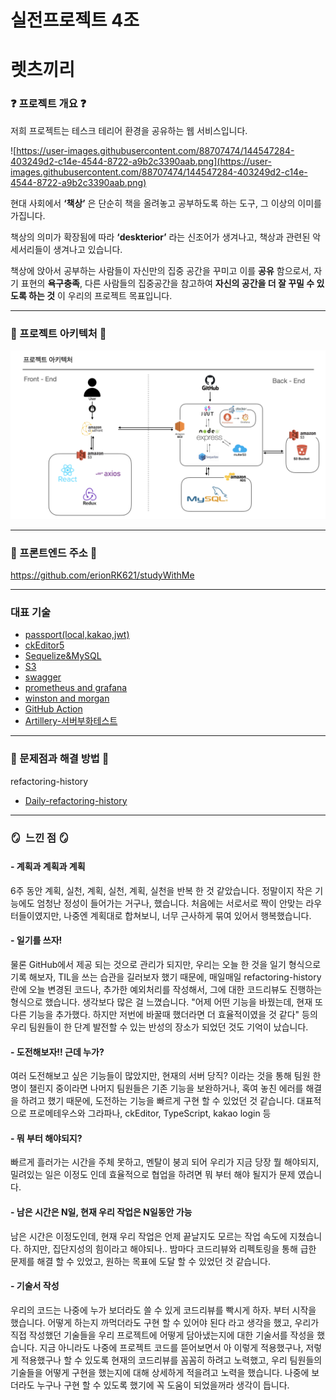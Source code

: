 # 실전프로젝트 4조

# 렛츠끼리

### ❓ 프로젝트 개요 ❓

저희 프로젝트는 테스크 테리어 환경을 공유하는 웹 서비스입니다.

![https://user-images.githubusercontent.com/88707474/144547284-403249d2-c14e-4544-8722-a9b2c3390aab.png](https://user-images.githubusercontent.com/88707474/144547284-403249d2-c14e-4544-8722-a9b2c3390aab.png)

현대 사회에서 **‘책상’** 은 단순히 책을 올려놓고 공부하도록 하는 도구, 그 이상의 이미를 가집니다.

책상의 의미가 확장됨에 따라 **‘deskterior’** 라는 신조어가 생겨나고, 책상과 관련된 악세서리들이 생겨나고 있습니다.

책상에 앉아서 공부하는 사람들이 자신만의 집중 공간을 꾸미고 이를 **공유** 함으로서, 자기 표현의 **욕구충족**, 다른 사람들의 집중공간을 참고하여 **자신의 공간을 더 잘 꾸밀 수 있도록 하는 것** 이 우리의 프로젝트 목표입니다.

---

### 🎁 프로젝트 아키텍처 🎁

![아키텍처사진.png](image/architecture.png)

---

### 🤝 프론트엔드 주소 🤝

https://github.com/erionRK621/studyWithMe

---

### 대표 기술

- [passport(local,kakao,jwt)](https://github.com/JangJaeWon22/focus-with-me/blob/main/doc/skill-book/passport.md)
- [ckEditor5](https://github.com/JangJaeWon22/focus-with-me/blob/main/doc/skill-book/ckeditor.md)
- [Sequelize&MySQL](https://github.com/JangJaeWon22/focus-with-me/blob/main/doc/skill-book/sequelize&mysql/sequelize&mysql.md)
- [S3](https://github.com/JangJaeWon22/focus-with-me/blob/main/doc/skill-book/S3.md)
- [swagger](https://github.com/JangJaeWon22/focus-with-me/blob/main/doc/skill-book/swagger.md)
- [prometheus and grafana](https://github.com/JangJaeWon22/focus-with-me/blob/main/doc/skill-book/prometheus_and_grafana/prometheus_and_grafana.md)
- [winston and morgan](https://github.com/JangJaeWon22/focus-with-me/blob/main/doc/skill-book/winston&morgan/winston&morgan.md)
- [GitHub Action](https://github.com/JangJaeWon22/focus-with-me/blob/main/doc/skill-book/github_action.md)
- [Artillery-서버부화테스트](https://github.com/JangJaeWon22/focus-with-me/blob/main/doc/skill-book/Artillery/Artillery.md)

---

### 🐳 문제점과 해결 방법 🐳

refactoring-history

- [Daily-refactoring-history](https://github.com/JangJaeWon22/focus-with-me/tree/main/doc/refactoring-history)

---

### 🪞  느낀 점 🪞

#### - 계획과 계획과 계획

6주 동안 계획, 실천, 계획, 실천, 계획, 실천을 반복 한 것 같았습니다.
정말이지 작은 기능에도 엄청난 정성이 들어가는 거구나, 했습니다.
처음에는 서로서로 짝이 안맞는 라우터들이였지만, 나중엔 계획대로 합쳐보니, 너무 근사하게 묶여 있어서 행복했습니다.

#### - 일기를 쓰자!

물론 GitHub에서 제공 되는 것으로 관리가 되지만, 우리는 오늘 한 것을 일기 형식으로 기록 해보자, TIL을 쓰는 습관을 길러보자 했기 때문에, 매일매일 refactoring-history란에 오늘 변경된 코드나, 추가한 예외처리를 작성해서, 그에 대한 코드리뷰도 진행하는 형식으로 했습니다.
생각보다 많은 걸 느꼈습니다. "어제 어떤 기능을 바꿨는데, 현재 또 다른 기능을 추가했다. 하지만 저번에 바꿀때 했더라면 더 효율적이였을 것 같다" 등의 우리 팀원들이 한 단계 발전할 수 있는 반성의 장소가 되었던 것도 기억이 났습니다.

#### - 도전해보자!! 근데 누가?

여러 도전해보고 싶은 기능들이 많았지만, 현재의 서버 당직? 이라는 것을 통해 팀원 한명이 챌린지 중이라면 나머지 팀원들은 기존 기능을 보완하거나, 혹여 놓친 에러를 해결을 하려고 했기 때문에, 도전하는 기능을 빠르게 구현 할 수 있었던 것 같습니다.
대표적으로 프로메테우스와 그라파나, ckEditor, TypeScript, kakao login 등

#### - 뭐 부터 해야되지?

빠르게 흘러가는 시간을 주체 못하고, 멘탈이 붕괴 되어 우리가 지금 당장 뭘 해야되지, 밀려있는 일은 이정도 인데 효율적으로 협업을 하려면 뭐 부터 해야 될지가 문제 였습니다.

#### - 남은 시간은 N일, 현재 우리 작업은 N일동안 가능

남은 시간은 이정도인데, 현재 우리 작업은 언제 끝날지도 모르는 작업 속도에 지쳤습니다. 하지만, 집단지성의 힘이라고 해야되나.. 밤마다 코드리뷰와 리펙토링을 통해 급한 문제를 해결 할 수 있었고, 원하는 목표에 도달 할 수 있었던 것 같습니다.

#### - 기술서 작성

우리의 코드는 나중에 누가 보더라도 쓸 수 있게 코드리뷰를 빡시게 하자. 부터 시작을 했습니다.
어떻게 하는지 까먹더라도 구현 할 수 있어야 된다 라고 생각을 했고, 우리가 직접 작성했던 기술들을 우리 프로젝트에 어떻게 담아냈는지에 대한 기술서를 작성을 했습니다.
지금 아니라도 나중에 프로젝트 코드를 뜯어보면서 아 이렇게 적용했구나, 저렇게 적용했구나 할 수 있도록 현재의 코드리뷰를 꼼꼼히 하려고 노력했고, 우리 팀원들의 기술들을 어떻게 구현을 했는지에 대해 상세하게 적을려고 노력을 했습니다.
나중에 보더라도 누구나 구현 할 수 있도록 했기에 꼭 도움이 되었을꺼라 생각이 듭니다.
